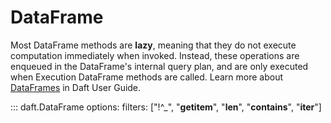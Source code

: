# DataFrame

Most DataFrame methods are **lazy**, meaning that they do not execute computation immediately when invoked. Instead, these operations are enqueued in the DataFrame's internal query plan, and are only executed when Execution DataFrame methods are called. Learn more about [DataFrames](../core_concepts.md#dataframe) in Daft User Guide.

::: daft.DataFrame
    options:
        filters: ["!^_", "__getitem__", "__len__", "__contains__", "__iter__"]
